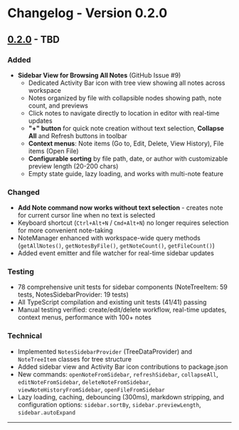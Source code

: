 # Changelog - Version 0.2.0

## [0.2.0] - TBD

### Added
- **Sidebar View for Browsing All Notes** (GitHub Issue #9)
  - Dedicated Activity Bar icon with tree view showing all notes across workspace
  - Notes organized by file with collapsible nodes showing path, note count, and previews
  - Click notes to navigate directly to location in editor with real-time updates
  - **"+" button** for quick note creation without text selection, **Collapse All** and Refresh buttons in toolbar
  - **Context menus**: Note items (Go to, Edit, Delete, View History), File items (Open File)
  - **Configurable sorting** by file path, date, or author with customizable preview length (20-200 chars)
  - Empty state guide, lazy loading, and works with multi-note feature

### Changed
- **Add Note command now works without text selection** - creates note for current cursor line when no text is selected
- Keyboard shortcut (`Ctrl+Alt+N` / `Cmd+Alt+N`) no longer requires selection for more convenient note-taking
- NoteManager enhanced with workspace-wide query methods (`getAllNotes()`, `getNotesByFile()`, `getNoteCount()`, `getFileCount()`)
- Added event emitter and file watcher for real-time sidebar updates

### Testing
- 78 comprehensive unit tests for sidebar components (NoteTreeItem: 59 tests, NotesSidebarProvider: 19 tests)
- All TypeScript compilation and existing unit tests (41/41) passing
- Manual testing verified: create/edit/delete workflow, real-time updates, context menus, performance with 100+ notes

### Technical
- Implemented `NotesSidebarProvider` (TreeDataProvider) and `NoteTreeItem` classes for tree structure
- Added sidebar view and Activity Bar icon contributions to package.json
- New commands: `openNoteFromSidebar`, `refreshSidebar`, `collapseAll`, `editNoteFromSidebar`, `deleteNoteFromSidebar`, `viewNoteHistoryFromSidebar`, `openFileFromSidebar`
- Lazy loading, caching, debouncing (300ms), markdown stripping, and configuration options: `sidebar.sortBy`, `sidebar.previewLength`, `sidebar.autoExpand`

---

[0.2.0]: https://github.com/jnahian/code-context-notes/releases/tag/v0.2.0
